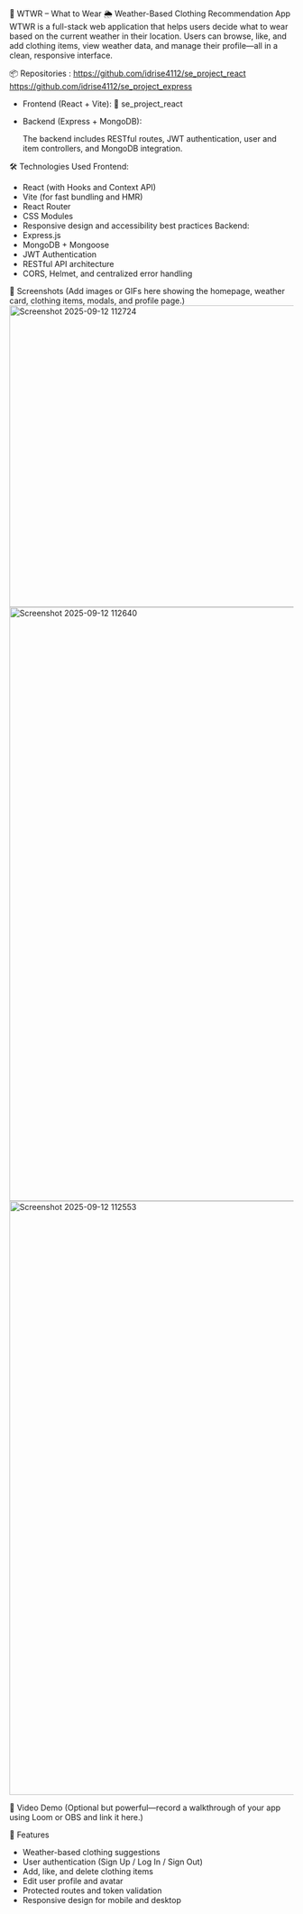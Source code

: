 🧥 WTWR – What to Wear
🌦️ Weather-Based Clothing Recommendation App
WTWR is a full-stack web application that helps users decide what to wear based on the current weather in their location. Users can browse, like, and add clothing items, view weather data, and manage their profile—all in a clean, responsive interface.

📦 Repositories : https://github.com/idrise4112/se_project_react
https://github.com/idrise4112/se_project_express

- Frontend (React + Vite):
  🔗 se_project_react
- Backend (Express + MongoDB):

  The backend includes RESTful routes, JWT authentication, user and item controllers, and MongoDB integration.

🛠️ Technologies Used
Frontend:

- React (with Hooks and Context API)
- Vite (for fast bundling and HMR)
- React Router
- CSS Modules
- Responsive design and accessibility best practices
  Backend:
- Express.js
- MongoDB + Mongoose
- JWT Authentication
- RESTful API architecture
- CORS, Helmet, and centralized error handling

📸 Screenshots
(Add images or GIFs here showing the homepage, weather card, clothing items, modals, and profile page.)
<img width="612" height="535" alt="Screenshot 2025-09-12 112724" src="https://github.com/user-attachments/assets/f9e833df-f8da-4a3a-b0f0-2b2a196134c6" />
<img width="1912" height="1053" alt="Screenshot 2025-09-12 112640" src="https://github.com/user-attachments/assets/d733b3af-35db-4372-918c-c2f6b46b3453" />
<img width="1916" height="1053" alt="Screenshot 2025-09-12 112553" src="https://github.com/user-attachments/assets/166bab5d-7f30-4f99-a930-abfc0a32df29" />



🎥 Video Demo
(Optional but powerful—record a walkthrough of your app using Loom or OBS and link it here.)

🧪 Features

- Weather-based clothing suggestions
- User authentication (Sign Up / Log In / Sign Out)
- Add, like, and delete clothing items
- Edit user profile and avatar
- Protected routes and token validation
- Responsive design for mobile and desktop
